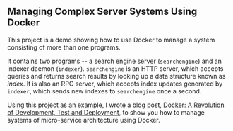 ## Managing Complex Server Systems Using Docker

This project is a demo showing how to use Docker to manage a system
consisting of more than one programs.

It contains two programs -- a search engine server (`searchengine`)
and an indexer daemon (`indexer`).  `searchengine` is an HTTP server,
which accepts queries and returns search results by looking up a data
structure known as *index*.  It is also an RPC server, which accepts
index updates generated by `indexer`, which sends new indexes to
`searchengine` once a second.

Using this project as an example, I wrote a blog post,
[Docker: A Revolution of Development, Test and Deployment](http://cxwangyi.github.io/story/docker_revolution_1.md.html),
to show you how to manage systems of micro-service architecture using
Docker.
